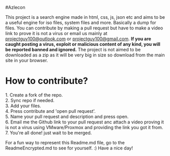 #Azlecon

This project is a search engine made in html, css, js, json etc and aims to be a useful engine for iso files, system files and more. Basically a dump for files. You can contribute by making a pull request but have to make a video link to prove it is not a virus or email us mainly at projectguy100@outlook.com or projectguy100@gmail.com. **If you are caught posting a virus, exploit or malicious content of any kind, you will be reported banned and ignored.** The project is not aimed to be downloaded as a zip as it will be very big in size so download from the main site in your browser.

<h1>How to contribute?</h1>
1. Create a fork of the repo.
<br>
2. Sync repo if needed.
<br>
3. Add your files.
<br>
4. Press contribute and 'open pull request'.
<br>
5. Name your pull request and description and press open.
<br>
6. Email me the Github link to your pull request anc attach a video proving it is not a virus using VMware/Proxmox and providing the link you got it from.
<br>
7. You're all done! just wait to be merged.
<br>


For a fun way to represent this Readme.md file, go to the ReadmeEncrypted.md to see for yourself. :) Have a nice day!
